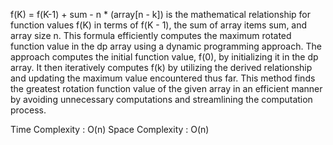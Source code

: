 f(K) = f(K-1) + sum - n * (array[n - k]) is the mathematical relationship for function values f(K) in terms of f(K - 1), the sum of array items sum, and array size n. This formula efficiently computes the maximum rotated function value in the dp array using a dynamic programming approach. The approach computes the initial function value, f(0), by initializing it in the dp array. It then iteratively computes f(k) by utilizing the derived relationship and updating the maximum value encountered thus far. This method finds the greatest rotation function value of the given array in an efficient manner by avoiding unnecessary computations and streamlining the computation process.

Time Complexity : O(n) Space Complexity : O(n)